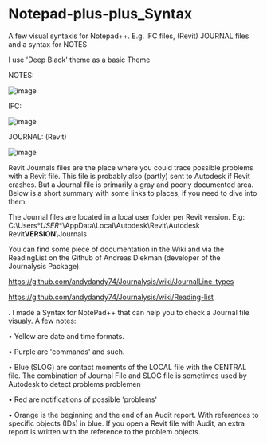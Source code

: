# Notepad-plus-plus_Syntax
A few visual syntaxis for Notepad++. E.g. IFC files, (Revit) JOURNAL files and a syntax for NOTES

I use 'Deep Black' theme as a basic Theme

NOTES:

![image](https://user-images.githubusercontent.com/7262482/125967327-5d27ae05-c043-4a11-89b3-d7260e953fbc.png)

IFC:

![image](https://user-images.githubusercontent.com/7262482/125968730-2fe615d1-a9a2-490d-81a7-aa03cebe4e20.png)

JOURNAL: (Revit)

![image](https://user-images.githubusercontent.com/7262482/125970900-c4863394-1e1c-47ba-ba5f-ba1fd60c429d.png)


Revit Journals files are the place where you could trace possible problems with a Revit file.
This file is probably also (partly) sent to Autodesk if Revit crashes.
But a Journal file is primarily a gray and poorly documented area.
Below is a short summary with some links to places, if you need to dive into them.


The Journal files are located in a local user folder per Revit version. E.g:
C:\Users\**USER**\AppData\Local\Autodesk\Revit\Autodesk Revit**VERSION**\Journals

You can find some piece of documentation in the Wiki and via the ReadingList on the Github of Andreas Diekman (developer of the Journalysis Package).

https://github.com/andydandy74/Journalysis/wiki/JournalLine-types

https://github.com/andydandy74/Journalysis/wiki/Reading-list


.
I made a Syntax for NotePad++ that can help you to check a Journal file visualy. A few notes:

• Yellow are date and time formats.

• Purple are 'commands' and such.

• Blue (SLOG) are contact moments of the LOCAL file with the CENTRAL file. 
The combination of Journal File and SLOG file is sometimes used by Autodesk to detect problems problemen

• Red are notifications of possible 'problems'

• Orange is the beginning and the end of an Audit report. 
With references to specific objects (IDs) in blue. 
If you open a Revit file with Audit, an extra report is written with the reference to the problem objects.
